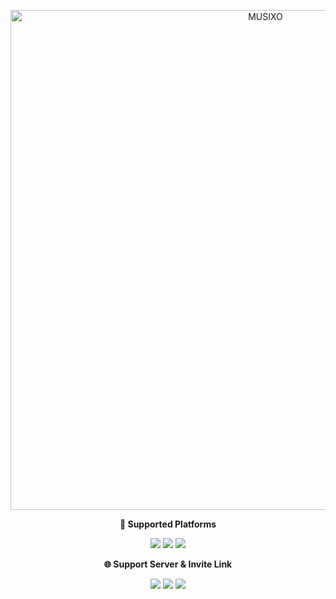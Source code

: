 
<p align="center">
    <img src="https://github.com/rishizip/animations/blob/67f658d4f4528d33e8fceb6f4344640366b94a9a/musixo%20banner%20v2.png" alt="MUSIXO" width="800">
</p>


<p align="center">
    <b> 🎵 Supported Platforms </b>
</p>

<p align="center">
    <a href="https://www.youtube.com/"><img src="https://img.shields.io/badge/YouTube-Subscribe-red?logo=youtube&logoColor=white"></a>
    <a href="https://www.spotify.com/"><img src="https://img.shields.io/badge/Spotify-Listen-green?logo=spotify&logoColor=white"></a>
    <a href="https://soundcloud.com/"><img src="https://img.shields.io/badge/SoundCloud-Stream-orange?logo=soundcloud&logoColor=white"></a>
</p>

<p align="center">
    <b>🌐 Support Server & Invite Link </b>
</p>

<p align="center">
    <a href="https://guns.lol/rishizip"><img src="https://img.shields.io/badge/Owner-Rishizip-lightgrey?logo=github&logoColor=white"></a>
    <a href="https://dsc.gg/zipify"><img src="https://img.shields.io/badge/Support-Server-blue?logo=discord&logoColor=white"></a>
    <a href="https://discord.com/oauth2/authorize?client_id=1316795820573589614"><img src="https://img.shields.io/badge/Invite-MUSIXO-blue?logo=discord&logoColor=white"></a>
</p>
